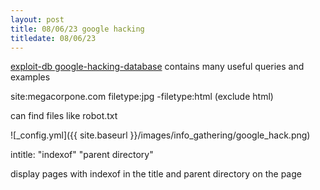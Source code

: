 ```yaml
---
layout: post
title: 08/06/23 google hacking
titledate: 08/06/23
---
```


[exploit-db google-hacking-database](https://www.exploit-db.com/google-hacking-database) contains many useful queries and examples

site:megacorpone.com filetype:jpg -filetype:html (exclude html)

can find files like robot.txt

![_config.yml]({{ site.baseurl }}/images/info_gathering/google_hack.png)

intitle: "indexof" "parent directory"

display pages with indexof in the title and parent directory on the page